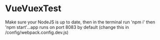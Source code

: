 # VueVuexTest

Make sure your NodeJS is up to date, then in the terminal run 'npm i' then 'npm start'...app runs on port 8083 by default (change this in /config/webpack.config.dev.js)
